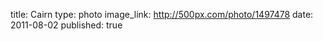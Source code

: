 title: Cairn
type: photo
image_link: http://500px.com/photo/1497478
date: 2011-08-02
published: true

